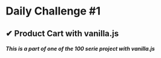 # Daily Challenge #1
## ✔ Product Cart with vanilla.js
##### This is a part of one of the 100 serie project with vanilla.js 
